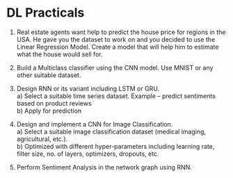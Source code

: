 # DL Practicals

1. Real estate agents want help to predict the house price for regions in the USA. He gave you the dataset to work on and you decided to use the Linear Regression Model. Create a model that will help him to estimate what the house would sell for.

2. Build a Multiclass classifier using the CNN model. Use MNIST or any other suitable dataset.

3. Design RNN or its variant including LSTM or GRU.  
a) Select a suitable time series dataset. Example – predict sentiments based on product reviews  
b) Apply for prediction

4. Design and implement a CNN for Image Classification.  
a) Select a suitable image classification dataset (medical imaging, agricultural, etc.).  
b) Optimized with different hyper-parameters including learning rate, filter  size, no. of layers, optimizers, dropouts, etc.

5. Perform Sentiment Analysis in the network graph using RNN.
